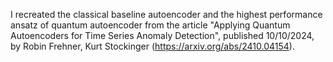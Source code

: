 I recreated the classical baseline autoencoder and the highest performance ansatz of quantum autoencoder from the article "Applying Quantum Autoencoders for Time Series Anomaly Detection", published 10/10/2024, by Robin Frehner, Kurt Stockinger (https://arxiv.org/abs/2410.04154).

